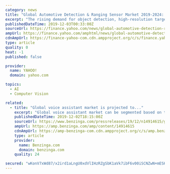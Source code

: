```yaml
---
category: news
title: "Global Automotive Detection & Ranging Sensor Market 2019-2024: Technology Trends & Opportunities in the $46+ Billion-Projected Market"
excerpt: "The rising demand for object detection, high-resolution target separation, 3D detection, and 3600 object recognition technologies are driving the demand for the automotive radar market. Development of long range radar with high frequency, development of Lidar with non-moving parts, and compact size ultrasonic sensors are among the key emerging ..."
publishedDateTime: 2019-12-03T00:33:00Z
sourceUrl: https://finance.yahoo.com/news/global-automotive-detection-ranging-sensor-105358556.html
ampUrl: https://finance.yahoo.com/amphtml/news/global-automotive-detection-ranging-sensor-105358556.html
cdnAmpUrl: https://finance-yahoo-com.cdn.ampproject.org/c/s/finance.yahoo.com/amphtml/news/global-automotive-detection-ranging-sensor-105358556.html
type: article
quality: 0
heat: -1
published: false

provider:
  name: YAHOO!
  domain: yahoo.com

topics:
  - AI
  - Computer Vision

related:
  - title: "Global voice assistant market is projected to..."
    excerpt: "Global voice assistant market can be segmented based on technology, application and end user.On the basis of technology, the market can be segmented into speech recognition, text to speech recognition, voice recognition and natural language processing. Text to speech recognition is the leading segment in global voice assistant market ..."
    publishedDateTime: 2019-12-02T18:15:00Z
    sourceUrl: https://www.benzinga.com/pressreleases/19/12/n14914615/global-voice-assistant-market-is-projected-to-exhibit-a-cagr-of-over-30-during-the-forecast-period
    ampUrl: https://amp.benzinga.com/amp/content/14914615
    cdnAmpUrl: https://amp-benzinga-com.cdn.ampproject.org/c/s/amp.benzinga.com/amp/content/14914615
    type: article
    provider:
      name: Benzinga.com
      domain: benzinga.com
    quality: 24

secured: "wKonV7xWd87/x2ird1aLngU0xdVlIHzRZgSbK1aVk7ibF6v00iSCNZwN+mESK5tgbRHDiEZ4SOydc15yB5J/leFwX4HyAE1llYqbK1AF3JLwb8JrUSvwqpNlGcX7Bv1FoEPHaqCATcpW9yMpcj1uOeqN5jtrVtKbT1mwHW1DX9pmteUrcY5jLR/BRhYT43WZDkXf9KjoqVP4VmzM/3H3Iu9npT4XDNdYajAXrwlu92QaFn7NFc36U6eXR7vEklZ2LJUSq5U+UuwZ6YSHdvaJLg==;Umc4qWgk15OnHFevRJDTNw=="
---
```


